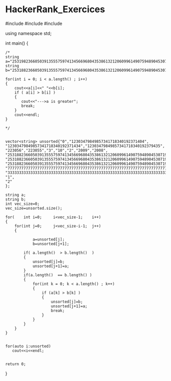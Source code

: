 # HackerRank_Exercices

#include <vector>
#include <string>
#include <iostream>

using namespace std;

int main()
{   
    
    
    /*
    string a="2531982366050391355575974134566968043538613212060996149075948904530719392416580359757169745461988109";
    string b="2531882366050391355575974134566968043538613212060996149075948904530719392416580359757169745461988101";
    
    for(int i = 0; i < a.length() ; i++)
    {
        cout<<a[i]<<" "<<b[i];
        if ( a[i] > b[i] )
        {
           cout<<"--->a is greater";
           break;
        }
        cout<<endl;
    }
    
    */
    
    
    vector<string> unsorted{"0","12303479849857341718340192371404",
    "12303479849857341718340192371434","12303479849857341718340192379435",
    "223056","223055","3","10","2","2009","2008",
    "2531882366050391355575974134566968043538613212060996149075948904530719392416580359757169745461988198",
    "2531882366050391355575974134566968043538613212060996149075948904530719392416580359757169745461988196",
    "2531882366050391355575974134566968043538613212060996149075948904530719392416580359757169745461988190",
    "7777777777777777777777777777777777777777777777777777777777777777777777777777777777777777777777777777",
    "3333333333333333333333333333333333333333333333333333333333333333333333333333333333333333333333333333",
    "1",
    "2"
    };
    
    string a;
    string b;
    int vec_size=0;
    vec_size=unsorted.size();
    
    for(    int i=0;     i<vec_size-1;    i++)
    {
        for(int j=0;     j<vec_size-i-1;  j++)
        {

                a=unsorted[j];
                b=unsorted[j+1];
            
            if( a.length()  > b.length()  )
            {
                unsorted[j]=b;
                unsorted[j+1]=a;
            }
            if(a.length()  == b.length() )
            {
                for(int k = 0; k < a.length() ; k++)
                {
                    if (a[k] > b[k] )
                    {
                        unsorted[j]=b;
                        unsorted[j+1]=a;
                        break;
                    }
                }
            }
        }
    }

   
    for(auto i:unsorted)
       cout<<i<<endl;
    

    return 0;
}
